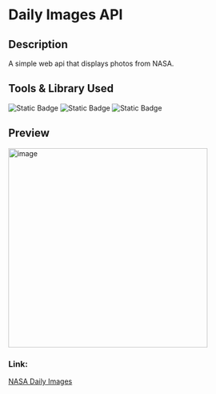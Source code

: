 # Daily Images API
## Description
A simple web api that displays photos from NASA. 

## Tools & Library Used
![Static Badge](https://img.shields.io/badge/Python-FFD43B?style=for-the-badge&logo=python&logoColor=blue)
![Static Badge](	https://img.shields.io/badge/PyCharm-000000.svg?&style=for-the-badge&logo=PyCharm&logoColor=white)
![Static Badge](https://img.shields.io/badge/Streamlit-FF4B4B?style=for-the-badge&logo=Streamlit&logoColor=white)


## Preview
<img width="398" alt="image" src="https://github.com/user-attachments/assets/d550ae5f-0662-4b1b-ad1e-7bbc6c5f4e3e" />


### Link:
[NASA Daily Images](https://anc1kr1st-nasa-daily-images-main-o1hnpw.streamlit.app/)
